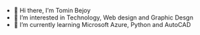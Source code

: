 - 👋 Hi there, I’m Tomin Bejoy
- 👀 I’m interested in Technology, Web design and Graphic Desgn
- 🌱 I’m currently learning Microsoft Azure, Python and AutoCAD

<!---
tominbejoy/tominbejoy is a ✨ special ✨ repository because its `README.md` (this file) appears on your GitHub profile.
You can click the Preview link to take a look at your changes.
--->
